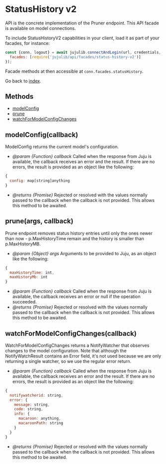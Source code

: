 <!---
NOTE: this file has been generated by the doc command in js-libjuju
on Tue 2018/11/27 16:23:14 UTC. Do not manually edit this file.
--->
# StatusHistory v2

API is the concrete implementation of the Pruner endpoint.
This API facade is available on model connections.

To include StatusHistoryV2 capabilities in your client, load it as
part of your facades, for instance:
```javascript
const {conn, logout} = await jujulib.connectAndLogin(url, credentials, {
  facades: [require('jujulib/api/facades/status-history-v2')]
});
```
Facade methods at then accessible at `conn.facades.statusHistory`.

Go back to [index](index.md).

## Methods
- [modelConfig](#modelConfigcallback)
- [prune](#pruneargs-callback)
- [watchForModelConfigChanges](#watchForModelConfigChangescallback)

## modelConfig(callback)
ModelConfig returns the current model's configuration.

- *@param {Function} callback* Called when the response from Juju is available,
  the callback receives an error and the result. If there are no errors, the
  result is provided as an object like the following:
```javascript
{
  config: map[string]anything
}
```
- *@returns {Promise}* Rejected or resolved with the values normally passed to
  the callback when the callback is not provided.
  This allows this method to be awaited.

## prune(args, callback)
Prune endpoint removes status history entries until only the ones newer
    than now - p.MaxHistoryTime remain and the history is smaller than
    p.MaxHistoryMB.

- *@param {Object} args* Arguments to be provided to Juju, as an object like
  the following:
```javascript
{
  maxHistoryTime: int,
  maxHistoryMb: int
}
```
- *@param {Function} callback* Called when the response from Juju is available,
  the callback receives an error or null if the operation succeeded.
- *@returns {Promise}* Rejected or resolved with the values normally passed to
  the callback when the callback is not provided.
  This allows this method to be awaited.

## watchForModelConfigChanges(callback)
WatchForModelConfigChanges returns a NotifyWatcher that observes changes to
    the model configuration. Note that although the NotifyWatchResult
    contains an Error field, it's not used because we are only returning a
    single watcher, so we use the regular error return.

- *@param {Function} callback* Called when the response from Juju is available,
  the callback receives an error and the result. If there are no errors, the
  result is provided as an object like the following:
```javascript
{
  notifywatcherid: string,
  error: {
    message: string,
    code: string,
    info: {
      macaroon: anything,
      macaroonPath: string
    }
  }
}
```
- *@returns {Promise}* Rejected or resolved with the values normally passed to
  the callback when the callback is not provided.
  This allows this method to be awaited.